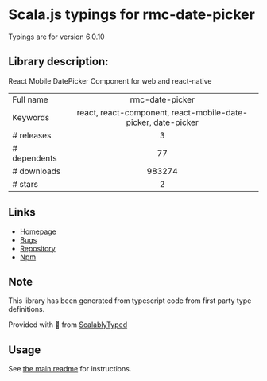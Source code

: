 
# Scala.js typings for rmc-date-picker

Typings are for version 6.0.10

## Library description:
React Mobile DatePicker Component for web and react-native

|                    |                 |
| ------------------ | :-------------: |
| Full name          | rmc-date-picker |
| Keywords           | react, react-component, react-mobile-date-picker, date-picker |
| # releases         | 3 |
| # dependents       | 77 |
| # downloads        | 983274 |
| # stars            | 2 |

## Links
- [Homepage](https://github.com/react-component/m-date-picker)
- [Bugs](https://github.com/react-component/m-date-picker/issues)
- [Repository](https://github.com/react-component/m-date-picker)
- [Npm](https://www.npmjs.com/package/rmc-date-picker)
    


## Note
This library has been generated from typescript code from first party type definitions.

Provided with :purple_heart: from [ScalablyTyped](https://github.com/oyvindberg/ScalablyTyped)

## Usage
See [the main readme](../../readme.md) for instructions.


